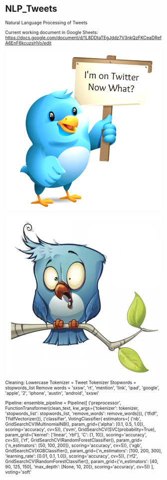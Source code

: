 # NLP_Tweets
Natural Language Processing of Tweets

Current working document in Google Sheets:
https://docs.google.com/document/d/1L8DDtaTEgJddz7V3nkQzFKCeaDRefA6EnF6kcuzsHVo/edit

![Image Description](Image/Twitter1.png)

![Image Description](Image/Twitter.png)


Cleaning:
Lowercase
Tokenizer = Tweet Tokenizer
Stopwords = stopwords_list 
Remove words = 'sxsw', 'rt', 'mention', 'link', 'ipad', 'google', 'apple', '2', 'iphone', 'austin', 'android', 'sxswi'

Pipeline:
ensemble_pipeline = Pipeline([
    ('preprocessor', FunctionTransformer(clean_text, kw_args={'tokenizer': tokenizer, 'stopwords_list': stopwords_list, 'remove_words': remove_words})),
    ('tfidf', TfidfVectorizer()),
    ('classifier', VotingClassifier(
        estimators=[
            ('nb', GridSearchCV(MultinomialNB(),
                               param_grid={'alpha': [0.1, 0.5, 1.0]},
                               scoring='accuracy',
                               cv=5)),
            ('svm', GridSearchCV(SVC(probability=True),
                                 param_grid={'kernel': ['linear', 'rbf'], 'C': [1, 10]},
                                 scoring='accuracy',
                                 cv=5)),
            ('rf', GridSearchCV(RandomForestClassifier(),
                                param_grid={'n_estimators': [50, 100, 200]},
                                scoring='accuracy',
                                cv=5)),
            ('xgb', GridSearchCV(XGBClassifier(),
                                 param_grid={'n_estimators': [100, 200, 300], 'learning_rate': [0.01, 0.1, 1.0]},
                                 scoring='accuracy',
                                 cv=5)),
            ('rf2', GridSearchCV(RandomForestClassifier(),
                                 param_grid={'n_estimators': [40, 90, 125, 150], 'max_depth': [None, 10, 20]},
                                 scoring='accuracy',
                                 cv=5))
        ],
        voting='soft'


